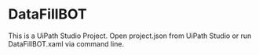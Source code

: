 # DataFillBOT
This is a UiPath Studio Project. Open project.json from UiPath Studio or run DataFillBOT.xaml via command line.

